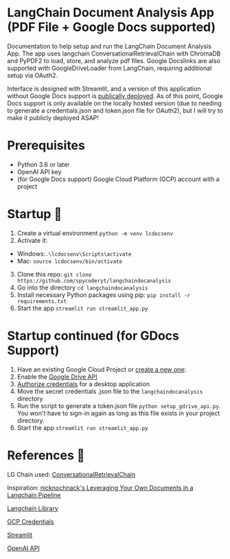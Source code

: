 # LangChain Document Analysis App (PDF File + Google Docs supported)

Documentation to help setup and run the LangChain Document Analysis App. The app uses langchain ConversationalRetrievalChain with ChromaDB and PyPDF2 to load, store, and analyze pdf files. Google Docslinks are also supported with GoogleDriveLoader from LangChain, requiring additional setup via OAuth2. 

Interface is designed with Streamlit, and a version of this application without Google Docs support is [publically deployed](https://spycoderyt-langchaindocanalysis-streamlit-app-fmgu30.streamlit.app/). As of this point, Google Docs support is only available on the locally hosted version (due to needing to generate a credentials.json and token.json file for OAuth2), but I will try to make it publicly deployed ASAP! 

# Prerequisites 
- Python 3.6 or later 
- OpenAI API key
- (for Google Docs support) Google Cloud Platform (GCP) account with a project
# Startup 🚀
1. Create a virtual environment `python -m venv lcdocsenv`
2. Activate it:
-   Windows:`.\lcdocsenv\Scripts\activate`
-   Mac:  `source lcdocsenv/bin/activate`
3. Clone this repo: `git clone https://github.com/spycoderyt/langchaindocanalysis`
4. Go into the directory `cd langchaindocanalysis`
5. Install necessary Python packages using pip:  `pip install -r requirements.txt `
6. Start the app `streamlit run streamlit_app.py`
# Startup continued (for GDocs Support)
1. Have an existing Google Cloud Project or [create a new one](https://console.cloud.google.com/cloud-resource-manager): 
2. Enable the [Google Drive API](https://console.cloud.google.com/flows/enableapi?apiid=drive.googleapis.com)
3. [Authorize credentials](https://developers.google.com/drive/api/quickstart/python#authorize_credentials_for_a_desktop_application) for a desktop application
4. Move the secret credentials .json file to the `langchaindocanalysis` directory
5. Run the script to generate a token.json file `python setup_gdrive_api.py`. You won't have to sign-in again as long as this file exists in your project directory.
6. Start the app `streamlit run streamlit_app.py`

# References  🔗
LG Chain used: [ConversationalRetrievalChain](https://python.langchain.com/en/latest/modules/chains/index_examples/chat_vector_db.html)

Inspiration: [nicknochnack's Leveraging Your Own Documents in a Langchain Pipeline](https://github.com/nicknochnack/LangchainDocuments)

[Langchain Library](https://github.com/langchain/langchain)

[GCP Credentials](https://cloud.google.com/docs/authentication/getting-started)

[Streamlit](https://streamlit.io/docs/)

[OpenAI API](https://beta.openai.com/docs/)


